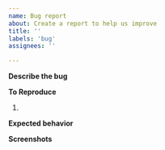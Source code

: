 ```yaml
---
name: Bug report
about: Create a report to help us improve
title: ''
labels: 'bug'
assignees: ''

---
```


**Describe the bug**

**To Reproduce**

1. 

**Expected behavior**

**Screenshots**
